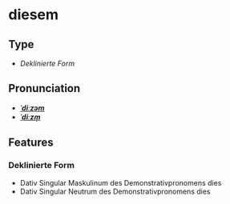 # diesem
## Type
- _Deklinierte Form_
## Pronunciation
- **_[ˈdiːzəm](https://commons.wikimedia.org/wiki/File:De-diesem.ogg)_**
- **_[ˈdiːzm̩](https://commons.wikimedia.org/wiki/File:De-diesem.ogg)_**
## Features
### Deklinierte Form
- Dativ Singular Maskulinum des Demonstrativpronomens dies
- Dativ Singular Neutrum des Demonstrativpronomens dies

